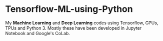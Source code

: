 # Tensorflow-ML-using-Python
My **Machine Learning** and **Deep Learning** codes using Tensorflow, GPUs, TPUs and Python 3. Mostly these have been developed in Jupyter Notebook and Google's CoLab.

